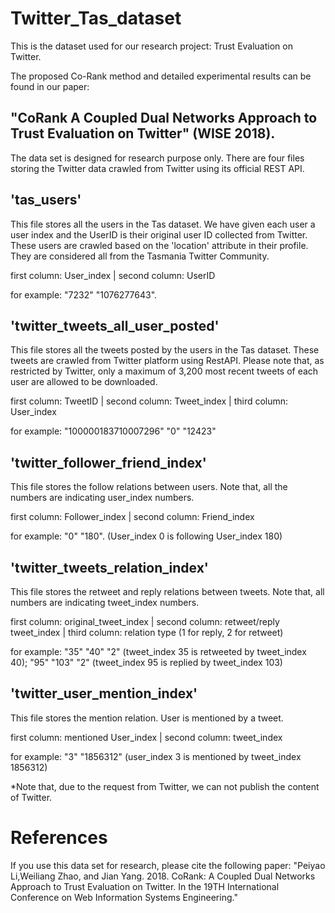 # Twitter_Tas_dataset
This is the dataset used for our research project: Trust Evaluation on Twitter. 

The proposed Co-Rank method and detailed experimental results can be found in our paper: 

## "CoRank A Coupled Dual Networks Approach to Trust Evaluation on Twitter" (WISE 2018).

The data set is designed for research purpose only. There are four files storing the Twitter data crawled from Twitter using its official REST API.

## 'tas_users' 
This file stores all the users in the Tas dataset. We have given each user a user index and the UserID is their original user ID collected from Twitter. These users are crawled based on the 'location' attribute in their profile. They are considered all from the Tasmania Twitter Community.

first column: User_index | second column: UserID

for example: "7232"	 "1076277643". 


## 'twitter_tweets_all_user_posted'
This file stores all the tweets posted by the users in the Tas dataset. These tweets are crawled from Twitter platform using RestAPI. Please note that, as restricted by Twitter, only a maximum of 3,200 most recent tweets of each user are allowed to be downloaded.

first column: TweetID | second column: Tweet_index | third column: User_index

for example: "100000183710007296"	"0"	"12423"

## 'twitter_follower_friend_index'
This file stores the follow relations between users. Note that, all the numbers are indicating user_index numbers.

first column: Follower_index | second column: Friend_index

for example: "0"	"180".  (User_index 0 is following User_index 180)

## 'twitter_tweets_relation_index'
This file stores the retweet and reply relations between tweets. Note that, all numbers are indicating tweet_index numbers.

first column: original_tweet_index | second column: retweet/reply tweet_index | third column: relation type (1 for reply, 2 for retweet)

for example: "35"	"40"	"2" (tweet_index 35 is retweeted by tweet_index 40); "95"	"103"	"2" (tweet_index 95 is replied by tweet_index 103)

## 'twitter_user_mention_index'
This file stores the mention relation. User is mentioned by a tweet.

first column: mentioned User_index | second column: tweet_index

for example: "3"	"1856312" (user_index 3 is mentioned by tweet_index 1856312)

*Note that, due to the request from Twitter, we can not publish the content of Twitter.

# References
If you use this data set for research, please cite the following paper:
"Peiyao Li,Weiliang Zhao, and Jian Yang. 2018. CoRank: A Coupled Dual Networks Approach to Trust Evaluation on Twitter. In the 19TH International Conference on Web Information Systems Engineering." 
